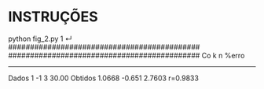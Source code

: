 # INSTRUÇÕES

 python fig_2.py                                                                                      1 ↵
############################################
############################################
             Co            k            n        %erro
-------  ------  ---  ------  ---  ------  ----  --------
Dados    1            -1           3             30.00
Obtidos  1.0668       -0.651       2.7603        r=0.9833

